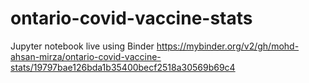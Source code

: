 # ontario-covid-vaccine-stats

Jupyter notebook live using Binder
https://mybinder.org/v2/gh/mohd-ahsan-mirza/ontario-covid-vaccine-stats/19797bae126bda1b35400becf2518a30569b69c4
